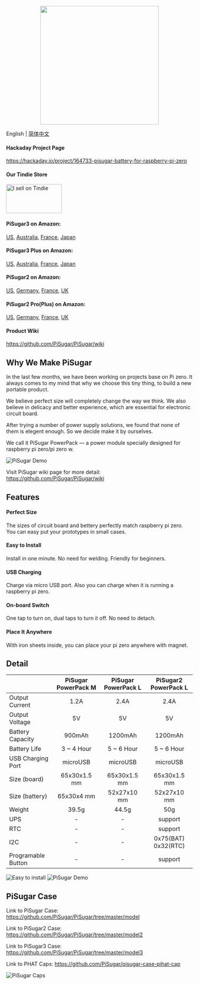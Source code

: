 <p align="center">
  <img width="320" src="https://raw.githubusercontent.com/JdaieLin/PiSugar/master/logo.jpg">
</p>

English | [简体中文](./README.zh-CN.md)

#### Hackaday Project Page

https://hackaday.io/project/164733-pisugar-battery-for-raspberry-pi-zero

#### Our Tindie Store

<a href="https://www.tindie.com/stores/pisugar/?ref=offsite_badges&utm_source=sellers_Pisugar&utm_medium=badges&utm_campaign=badge_medium"><img src="https://d2ss6ovg47m0r5.cloudfront.net/badges/tindie-mediums.png" alt="I sell on Tindie" width="150" height="78"></a>

#### PiSugar3 on Amazon:
<a href="https://www.amazon.com/dp/B09MJ8SCGD?ref=github" target="_blank">US</a>, 
<a href="https://www.amazon.com.au/dp/B09QLZ3QHN?ref=myi_title_dp" target="_blank">Australia</a>, 
<a href="https://www.amazon.fr/dp/B09QS12N1W?ref=myi_title_dp" target="_blank">France</a>, 
<a href="http://www.amazon.co.jp/dp/B09QRQPWYC?ref=myi_title_dp" target="_blank">Japan</a>

#### PiSugar3 Plus on Amazon:
<a href="https://www.amazon.com/dp/B09MJ876FW?ref=myi_title_dp" target="_blank">US</a>, 
<a href="https://www.amazon.com.au/dp/B09QLZC3TB?ref=myi_title_dp" target="_blank">Australia</a>, 
<a href="https://www.amazon.fr/dp/B09QRS666Y?ref=myi_title_dp" target="_blank">France</a>, 
<a href="https://www.amazon.co.jp/dp/B09QRY2KNG?ref=myi_title_dp" target="_blank">Japan</a>

#### PiSugar2 on Amazon:
<a href="https://www.amazon.com/dp/B08D678XPR" target="_blank">US</a>, 
<a href="https://www.amazon.de/dp/B08D678XPR" target="_blank">Germany</a>, 
<a href="https://www.amazon.fr/dp/B08D678XPR" target="_blank">France</a>, 
<a href="https://www.amazon.co.uk/dp/B08D678XPR" target="_blank">UK</a>

#### PiSugar2 Pro(Plus) on Amazon:
<a href="https://www.amazon.com/dp/B08D8PPCKN" target="_blank">US</a>, 
<a href="https://www.amazon.de/dp/B08D8PPCKN" target="_blank">Germany</a>, 
<a href="https://www.amazon.fr/dp/B08D8PPCKN" target="_blank">France</a>, 
<a href="https://www.amazon.co.uk/dp/B08D8PPCKN" target="_blank">UK</a>

#### Product Wiki

https://github.com/PiSugar/PiSugar/wiki

## Why We Make PiSugar

In the last few months, we have been working on projects base on Pi zero. It always comes to my mind that why we choose this tiny thing, to build a new portable product.

We believe perfect size will completely change the way we think.
We also believe in delicacy and better experience, which are essential for electronic circuit board.

After trying a number of power supply solutions, we found that none of them is elegent enough.
So we decide make it by ourselves. 

We call it PiSugar PowerPack — a power module specially designed for raspberry pi zero/pi zero w.

![PiSugar Demo](https://raw.githubusercontent.com/JdaieLin/PiSugar/master/demo.gif)

Visit PiSugar wiki page for more detail: https://github.com/PiSugar/PiSugar/wiki

## Features

#### Perfect Size
The sizes of circuit board and bettery perfectly match raspberry pi zero. You can easy put your prototypes in small cases.

#### Easy to Install
Install in one minute. No need for welding. Friendly for beginners.

#### USB Charging
Charge via micro USB port. Also you can charge when it is running a raspberry pi zero.

#### On-board Switch
One tap to turn on, dual taps to turn it off. No need to detach.

#### Place It Anywhere
With iron sheets inside, you can place your pi zero anywhere with magnet.


## Detail

|  | PiSugar PowerPack M | PiSugar PowerPack L | PiSugar2 PowerPack L
| - | :-: | :-: | :-: |
| Output Current | 1.2A | 2.4A | 2.4A | 
| Output Voltage | 5V | 5V | 5V |
| Battery Capacity | 900mAh | 1200mAh | 1200mAh |
| Battery Life | 3 ~ 4 Hour | 5 ~ 6 Hour | 5 ~ 6 Hour |
| USB Charging Port | microUSB | microUSB | microUSB |
| Size (board) | 65x30x1.5 mm | 65x30x1.5 mm | 65x30x1.5 mm |
| Size (battery) | 65x30x4 mm | 52x27x10 mm | 52x27x10 mm |
| Weight | 39.5g | 44.5g | 50g |
| UPS | - | - | support |
| RTC | - | - | support |
| I2C | - | - | 0x75(BAT) 0x32(RTC) |
| Programable Button | - | - | support |

![Easy to install](https://raw.githubusercontent.com/JdaieLin/PiSugar/master/installation.gif)
![PiSugar Demo](https://raw.githubusercontent.com/JdaieLin/PiSugar/master/demo2.png)


## PiSugar Case

Link to PiSugar Case: https://github.com/PiSugar/PiSugar/tree/master/model

Link to PiSugar2 Case: https://github.com/PiSugar/PiSugar/tree/master/model2

Link to PiSugar3 Case: https://github.com/PiSugar/PiSugar/tree/master/model3

Link to PHAT Caps: https://github.com/PiSugar/pisugar-case-pihat-cap

![PiSugar Caps](https://github.com/PiSugar/pisugar-case-pihat-cap/blob/master/gallery_w.jpg?raw=true)

